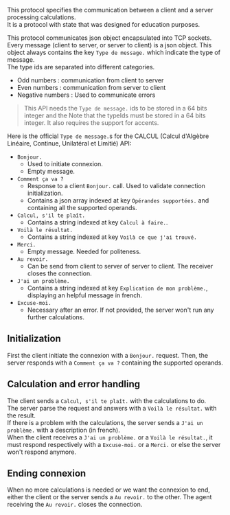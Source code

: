This protocol specifies the communication between a client and a server processing calculations.  
It is a protocol with state that was designed for education purposes.  
  
This protocol communicates json object encapsulated into TCP sockets. Every message (client to server, or server to client) is a json object. This object always contains the key `Type de message.` which indicate the type of message.  
The type ids are separated into different categories.
* Odd numbers : communication from client to server
* Even numbers : communication from server to client
* Negative numbers : Used to communicate errors

> This API needs the `Type de message.` ids to be stored in a 64 bits integer and the Note that the typeIds must be stored in a 64 bits integer. It also requires the support for accents.

Here is the official `Type de message.`s for the CALCUL (Calcul d'Algèbre Linéaire, Continue, Unilatéral et Limitié) API:
* `Bonjour.`
  * Used to initiate connexion.
  * Empty message.
* `Comment ça va ?`
  * Response to a client `Bonjour.` call. Used to validate connection initialization.
  * Contains a json array indexed at key `Opérandes supportées.` and containing all the supported operands.
* `Calcul, s'il te plaît.`
  * Contains a string indexed at key `Calcul à faire.`.
* `Voilà le résultat.`
  * Contains a string indexed at key `Voilà ce que j'ai trouvé.`
* `Merci.`
  * Empty message. Needed for politeness.
* `Au revoir.`
  * Can be send from client to server of server to client. The receiver closes the connection.
* `J'ai un problème.`
  * Contains a string indexed at key `Explication de mon problème.`, displaying an helpful message in french.
* `Excuse-moi.`
  * Necessary after an error. If not provided, the server won't run any further calculations.
  
## Initialization
First the client initiate the connexion with a `Bonjour.` request. Then, the server responds with a `Comment ça va ?` containing the supported operands.

## Calculation and error handling
The client sends a `Calcul, s'il te plaît.` with the calculations to do.  
The server parse the request and answers with a `Voilà le résultat.` with the result.  
If there is a problem with the calculations, the server sends a `J'ai un problème.` with a description (in french).  
When the client receives a `J'ai un problème.` or a `Voilà le résultat.`, it must respond respectively with a `Excuse-moi.` or a `Merci.` or else the server won't respond anymore.  

## Ending connexion
When no more calculations is needed or we want the connexion to end, either the client or the server sends a `Au revoir.` to the other. The agent receiving the `Au revoir.` closes the connection.